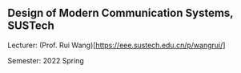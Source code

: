 ## Design of Modern Communication Systems, SUSTech

Lecturer: (Prof. Rui Wang)[https://eee.sustech.edu.cn/p/wangrui/]

Semester: 2022 Spring

